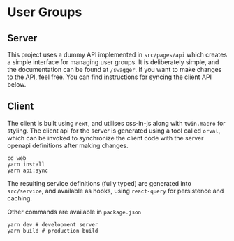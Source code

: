 # User Groups

## Server

This project uses a dummy API implemented in `src/pages/api` which creates a simple
interface for managing user groups. It is deliberately simple, and the documentation
can be found at `/swagger`. If you want to make changes to the API, feel free. You
can find instructions for syncing the client API below.

## Client

The client is built using `next`, and utilises css-in-js along with `twin.macro`
for styling. The client api for the server is generated using a tool called `orval`,
which can be invoked to synchronize the client code with the server openapi definitions
after making changes.

```shell
cd web
yarn install
yarn api:sync
```

The resulting service definitions (fully typed) are generated into `src/service`,
and available as hooks, using `react-query` for persistence and caching.

Other commands are available in `package.json`

```shell
yarn dev # development server
yarn build # production build
```
